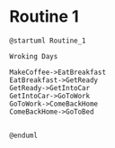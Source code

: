 # Routine 1

```plantuml
@startuml Routine_1

Wroking Days

MakeCoffee->EatBreakfast
EatBreakfast->GetReady
GetReady->GetIntoCar
GetIntoCar->GoToWork
GoToWork->ComeBackHome
ComeBackHome->GoToBed


@enduml
```



